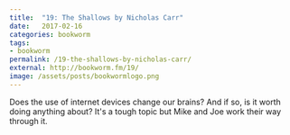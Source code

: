 ```yaml
---
title:  "19: The Shallows by Nicholas Carr"
date:   2017-02-16
categories: bookworm
tags:
- bookworm
permalink: /19-the-shallows-by-nicholas-carr/
external: http://bookworm.fm/19/
image: /assets/posts/bookwormlogo.png
---
```

Does the use of internet devices change our brains? And if so, is it worth doing anything about? It's a tough topic but Mike and Joe work their way through it.
<!--more-->